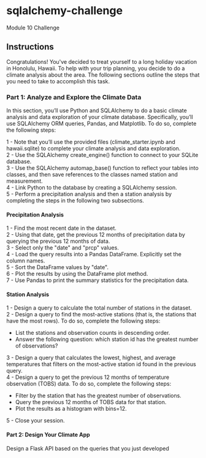 # sqlalchemy-challenge
Module 10 Challenge

## Instructions
Congratulations! You've decided to treat yourself to a long holiday vacation in Honolulu, Hawaii. To help with your trip planning, you decide to do a climate analysis about the area. The following sections outline the steps that you need to take to accomplish this task.

### Part 1: Analyze and Explore the Climate Data
In this section, you’ll use Python and SQLAlchemy to do a basic climate analysis and data exploration of your climate database. Specifically, you’ll use SQLAlchemy ORM queries, Pandas, and Matplotlib. To do so, complete the following steps:

1 - Note that you’ll use the provided files (climate_starter.ipynb and hawaii.sqlite) to complete your climate analysis and data exploration.  
2 - Use the SQLAlchemy create_engine() function to connect to your SQLite database.  
3 - Use the SQLAlchemy automap_base() function to reflect your tables into classes, and then save references to the classes named station and measurement.  
4 - Link Python to the database by creating a SQLAlchemy session.  
5 - Perform a precipitation analysis and then a station analysis by completing the steps in the following two subsections.  

#### Precipitation Analysis
1 - Find the most recent date in the dataset.  
2 - Using that date, get the previous 12 months of precipitation data by querying the previous 12 months of data.  
3 - Select only the "date" and "prcp" values.  
4 - Load the query results into a Pandas DataFrame. Explicitly set the column names.  
5 - Sort the DataFrame values by "date".  
6 - Plot the results by using the DataFrame plot method.  
7 - Use Pandas to print the summary statistics for the precipitation data.  

#### Station Analysis
1 - Design a query to calculate the total number of stations in the dataset.  
2 - Design a query to find the most-active stations (that is, the stations that have the most rows). To do so, complete the following steps:  
  * List the stations and observation counts in descending order.  
  * Answer the following question: which station id has the greatest number of observations?      

3 - Design a query that calculates the lowest, highest, and average temperatures that filters on the most-active station id found in the previous query.  
4 - Design a query to get the previous 12 months of temperature observation (TOBS) data. To do so, complete the following steps:
  * Filter by the station that has the greatest number of observations.
  * Query the previous 12 months of TOBS data for that station.
  * Plot the results as a histogram with bins=12.  

5 - Close your session.

#### Part 2: Design Your Climate App
Design a Flask API based on the queries that you just developed
